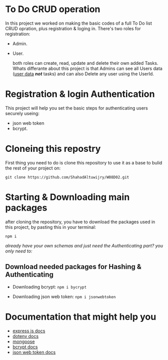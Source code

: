 # To Do CRUD operation

In this project we worked on making the basic codes of a full To Do list CRUD opration, plus registration & loging in.
There's two roles for registration:

- Admin.
- User.

  both roles can create, read, update and delete their own added Tasks.
  Whats differante about this project is that Admins can see all Users data (<ins>user data</ins> ***not*** tasks) and can also Delete any user using the UserId.

# Registration & login Authentication

This project will help you set the basic steps for authenticating users securely useing:

- json web token
- bcrypt.

# Cloneing this repostry

First thing you need to do is clone this repository to use it as a base to bulid the rest of your project on:

`git clone https://github.com/ShahadAltuwijry/W08D02.git`

# Starting & Downloading main packages

after cloning the repository, you have to download the packages used in this project, by pasting this in your terminal:

`npm i `

_already have your own schemas and just need the Authenticating part? you only need to:_

## Download needed packages for Hashing & Authenticating

- Downloading bcrypt:
  `npm i bycrypt`

- Downloading json web token:
  `npm i jsonwebtoken`

# Documentation that might help you

- [express js docs](https://expressjs.com/)
- [dotenv docs](https://www.npmjs.com/package/dotenv)
- [mongoose ](https://www.npmjs.com/package/mongoose)
- [bcrypt docs](https://www.npmjs.com/package/bcrypt)
- [json web token docs](https://www.npmjs.com/package/jsonwebtoken)
